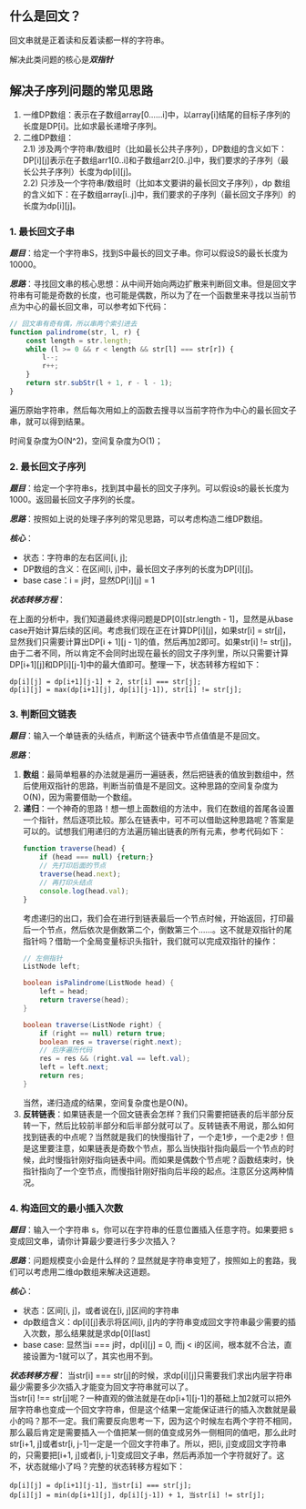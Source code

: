 ## 什么是回文？
回文串就是正着读和反着读都一样的字符串。

解决此类问题的核心是***双指针***

## 解决子序列问题的常见思路
1. 一维DP数组：表示在子数组array[0……i]中，以array[i]结尾的目标子序列的长度是DP[i]。比如求最长递增子序列。
2. 二维DP数组：  
2.1) 涉及两个字符串/数组时（比如最长公共子序列），DP数组的含义如下：DP[i][j]表示在子数组arr1[0..i]和子数组arr2[0..j]中，我们要求的子序列（最长公共子序列）长度为dp[i][j]。   
2.2) 只涉及一个字符串/数组时（比如本文要讲的最长回文子序列），dp 数组的含义如下：在子数组array[i..j]中，我们要求的子序列（最长回文子序列）的长度为dp[i][j]。


### 1. 最长回文子串
***题目***：给定一个字符串S，找到S中最长的回文子串。你可以假设S的最长长度为10000。

***思路***：寻找回文串的核心思想：从中间开始向两边扩散来判断回文串。但是回文字符串有可能是奇数的长度，也可能是偶数，所以为了在一个函数里来寻找以当前节点为中心的最长回文串，可以参考如下代码：
```js
// 回文串有奇有偶，所以串两个索引进去
function palindrome(str, l, r) {
    const length = str.length;
    while (l >= 0 && r < length && str[l] === str[r]) {
        l--;
        r++;
    }
    return str.subStr(l + 1, r - l - 1);
}
```
遍历原始字符串，然后每次用如上的函数去搜寻以当前字符作为中心的最长回文子串，就可以得到结果。

时间复杂度为O(N^2)，空间复杂度为O(1)；


### 2. 最长回文子序列
***题目***：给定一个字符串s，找到其中最长的回文子序列。可以假设s的最长长度为1000。返回最长回文子序列的长度。

***思路***：按照如上说的处理子序列的常见思路，可以考虑构造二维DP数组。

***核心***：
- 状态：字符串的左右区间[i, j];
- DP数组的含义：在区间[i, j]中，最长回文子序列的长度为DP[i][j]。
- base case：i = j时，显然DP[i][j] = 1

***状态转移方程***：  

在上面的分析中，我们知道最终求得问题是DP[0][str.length - 1]，显然是从base case开始计算后续的区间。考虑我们现在正在计算DP[i][j]，如果str[i] = str[j]，显然我们只需要计算出DP[i + 1][j - 1]的值，然后再加2即可。如果str[i] != str[j]，由于二者不同，所以肯定不会同时出现在最长的回文子序列里，所以只需要计算DP[i+1][j]和DP[i][j-1]中的最大值即可。整理一下，状态转移方程如下：

    dp[i][j] = dp[i+1][j-1] + 2, str[i] === str[j];
    dp[i][j] = max(dp[i+1][j], dp[i][j-1]), str[i] != str[j];

### 3. 判断回文链表
***题目***：输入一个单链表的头结点，判断这个链表中节点值值是不是回文。

***思路***：
1. **数组**：最简单粗暴的办法就是遍历一遍链表，然后把链表的值放到数组中，然后使用双指针的思路，判断当前值是不是回文。这种思路的空间复杂度为O(N)，因为需要借助一个数组。
2. **递归**：一个神奇的思路！想一想上面数组的方法中，我们在数组的首尾各设置一个指针，然后逐项比较。那么在链表中，可不可以借助这种思路呢？答案是可以的。试想我们用递归的方法遍历输出链表的所有元素，参考代码如下：
    ```js
    function traverse(head) {
        if (head === null) {return;}
        // 先打印后面的节点
        traverse(head.next);
        // 再打印头结点
        console.log(head.val);
    }
    ```
    考虑递归的出口，我们会在进行到链表最后一个节点时候，开始返回，打印最后一个节点，然后依次是倒数第二个，倒数第三个……。这不就是双指针的尾指针吗？借助一个全局变量标识头指针，我们就可以完成双指针的操作：
    ```java
    // 左侧指针
    ListNode left;

    boolean isPalindrome(ListNode head) {
        left = head;
        return traverse(head);
    }

    boolean traverse(ListNode right) {
        if (right == null) return true;
        boolean res = traverse(right.next);
        // 后序遍历代码
        res = res && (right.val == left.val);
        left = left.next;
        return res;
    }
    ```
    当然，递归造成的结果，空间复杂度也是O(N)。
3. **反转链表**：如果链表是一个回文链表会怎样？我们只需要把链表的后半部分反转一下，然后比较前半部分和后半部分就可以了。反转链表不用说，那么如何找到链表的中点呢？当然就是我们的快慢指针了，一个走1步，一个走2步！但是这里要注意，如果链表是奇数个节点，那么当快指针指向最后一个节点的时候，此时慢指针刚好指向链表中间。而如果是偶数个节点呢？函数结束时，快指针指向了一个空节点，而慢指针刚好指向后半段的起点。注意区分这两种情况。

### 4. 构造回文的最小插入次数
***题目***：输入一个字符串 s，你可以在字符串的任意位置插入任意字符。如果要把 s 变成回文串，请你计算最少要进行多少次插入？

***思路***：问题规模变小会是什么样的？显然就是字符串变短了，按照如上的套路，我们可以考虑用二维dp数组来解决这道题。

***核心***：
- 状态：区间[i, j]，或者说在[i, j]区间的字符串
- dp数组含义：dp[i][j]表示将区间[i, j]内的字符串变成回文字符串最少需要的插入次数，那么结果就是求dp[0][last]
- base case: 显然当i === j时，dp[i][j] = 0, 而j < i的区间，根本就不合法，直接设置为-1就可以了，其实也用不到。

***状态转移方程***：
当str[i] === str[j]的时候，求dp[i][j]只需要我们求出内层字符串最少需要多少次插入才能变为回文字符串就可以了。   
当str[i] !== str[j]呢？一种直观的做法就是在dp[i+1][j-1]的基础上加2就可以把外层字符串也变成一个回文字符串，但是这个结果一定能保证进行的插入次数就是最小的吗？那不一定。我们需要反向思考一下，因为这个时候左右两个字符不相同，那么最后肯定是需要插入一个值把某一侧的值变成另外一侧相同的值吧，那么此时str[i+1, j]或者str[i, j-1]一定是一个回文字符串了。所以，把[i, j]变成回文字符串的，只需要把[i+1, j]或者[i, j-1]变成回文子串，然后再添加一个字符就好了。这不，状态就缩小了吗？完整的状态转移方程如下：

    dp[i][j] = dp[i+1][j-1], 当str[i] === str[j];
    dp[i][j] = min(dp[i+1][j], dp[i][j-1]) + 1, 当str[i] != str[j];